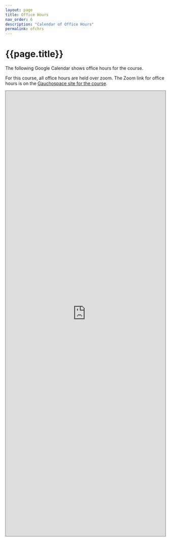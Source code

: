 ```yaml
---
layout: page
title: Office Hours
nav_order: 6
description: "Calendar of Office Hours"
permalink: ofchrs
---
```


<style>
 iframe { width: 100%; height: 1400px; }
</style>

# {{page.title}}

The following Google Calendar shows office hours for the course.

For this course, all office hours are held over zoom.  The Zoom link for office hours is on the [Gauchospace site for the course]({{site.aux_links.Gradescope}}).

<iframe src="https://calendar.google.com/calendar/embed?height=600&wkst=1&bgcolor=%23ffffff&ctz=America%2FLos_Angeles&src=Y18zN2JjZThlZWEwZDllMjlhM2I0MWZkOGQ0NzllNGY1ZDViNmM4ZGFiOTNmYzljYzQ5ZDY4YTc0ZjE4ZmUyYjBhQGdyb3VwLmNhbGVuZGFyLmdvb2dsZS5jb20&color=%23EF6C00" style="border:solid 1px #777" width="800" height="600" frameborder="0" scrolling="no"></iframe>
